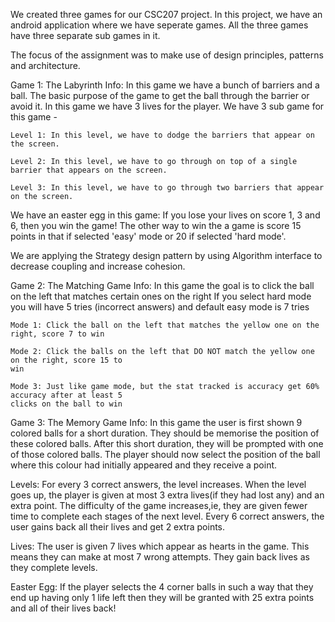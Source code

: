 We created three games for our CSC207 project. In this project, we have an android application where
we have seperate games. All the three games have three separate sub games in it.

The focus of the assignment was to make use of design principles, patterns and architecture. 

Game 1: The Labyrinth
Info: In this game we have a bunch of barriers and a ball. The basic purpose of the game to get the
ball through the barrier or avoid it. In this game we have 3 lives for the player.
We have 3 sub game for this game -

    Level 1: In this level, we have to dodge the barriers that appear on the screen.

    Level 2: In this level, we have to go through on top of a single barrier that appears on the screen.

    Level 3: In this level, we have to go through two barriers that appear on the screen.

We have an easter egg in this game: If you lose your lives on score 1, 3 and 6, then you win the game!
The other way to win the a game is score 15 points in that if selected 'easy' mode or 20 if selected
'hard mode'.

We are applying the Strategy design pattern by using Algorithm interface to decrease coupling and
increase cohesion.

Game 2: The Matching Game
Info: In this game the goal is to click the ball on the left that matches certain ones on the right
If you select hard mode you will have 5 tries (incorrect answers) and default easy mode is 7 tries

    Mode 1: Click the ball on the left that matches the yellow one on the right, score 7 to win

    Mode 2: Click the balls on the left that DO NOT match the yellow one on the right, score 15 to
    win

    Mode 3: Just like game mode, but the stat tracked is accuracy get 60% accuracy after at least 5
    clicks on the ball to win




Game 3: The Memory Game
Info: In this game the user is first shown 9 colored balls for a short duration.
They should be memorise the position of these colored balls. After this short duration, they will be
prompted with one of those colored balls. The player should now select the position of the ball
where this colour had initially appeared and they receive a point.

Levels: For every 3 correct answers, the level increases. When the level goes up, the player is given at
most 3 extra lives(if they had lost any) and an extra point. The difficulty of the game increases,ie,
they are given fewer time to complete each stages of the next level.
Every 6 correct answers, the user gains back all their lives and get 2 extra points.

Lives: The user is given 7 lives which appear as hearts in the game. This means they can make at
most 7 wrong attempts. They gain back lives as they complete levels.

Easter Egg: If the player selects the 4 corner balls in such a way that they end up having only 1
life left then they will be granted with 25 extra points and all of their lives back!
